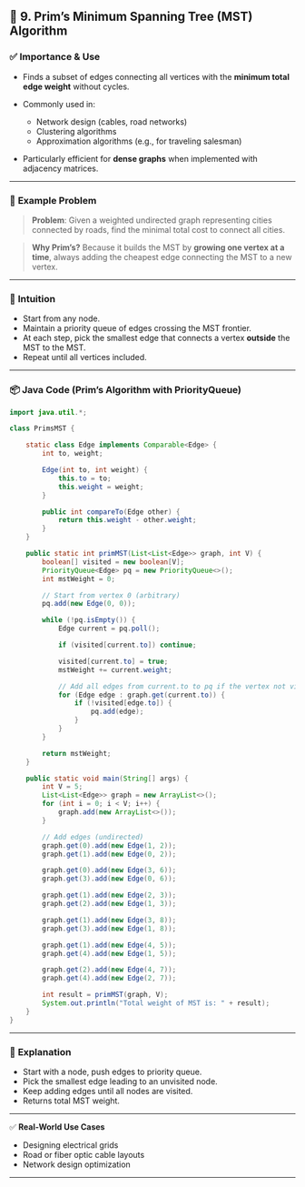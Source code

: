 ## 🔹 **9. Prim’s Minimum Spanning Tree (MST) Algorithm**

### ✅ **Importance & Use**

* Finds a subset of edges connecting all vertices with the **minimum total edge weight** without cycles.
* Commonly used in:

  * Network design (cables, road networks)
  * Clustering algorithms
  * Approximation algorithms (e.g., for traveling salesman)
* Particularly efficient for **dense graphs** when implemented with adjacency matrices.

---

### 📘 **Example Problem**

> **Problem**: Given a weighted undirected graph representing cities connected by roads, find the minimal total cost to connect all cities.

> **Why Prim’s?**
> Because it builds the MST by **growing one vertex at a time**, always adding the cheapest edge connecting the MST to a new vertex.

---

### 🧠 **Intuition**

* Start from any node.
* Maintain a priority queue of edges crossing the MST frontier.
* At each step, pick the smallest edge that connects a vertex **outside** the MST to the MST.
* Repeat until all vertices included.

---

### 📦 **Java Code (Prim’s Algorithm with PriorityQueue)**

```java
import java.util.*;

class PrimsMST {

    static class Edge implements Comparable<Edge> {
        int to, weight;

        Edge(int to, int weight) {
            this.to = to;
            this.weight = weight;
        }

        public int compareTo(Edge other) {
            return this.weight - other.weight;
        }
    }

    public static int primMST(List<List<Edge>> graph, int V) {
        boolean[] visited = new boolean[V];
        PriorityQueue<Edge> pq = new PriorityQueue<>();
        int mstWeight = 0;

        // Start from vertex 0 (arbitrary)
        pq.add(new Edge(0, 0));

        while (!pq.isEmpty()) {
            Edge current = pq.poll();

            if (visited[current.to]) continue;

            visited[current.to] = true;
            mstWeight += current.weight;

            // Add all edges from current.to to pq if the vertex not visited
            for (Edge edge : graph.get(current.to)) {
                if (!visited[edge.to]) {
                    pq.add(edge);
                }
            }
        }

        return mstWeight;
    }

    public static void main(String[] args) {
        int V = 5;
        List<List<Edge>> graph = new ArrayList<>();
        for (int i = 0; i < V; i++) {
            graph.add(new ArrayList<>());
        }

        // Add edges (undirected)
        graph.get(0).add(new Edge(1, 2));
        graph.get(1).add(new Edge(0, 2));

        graph.get(0).add(new Edge(3, 6));
        graph.get(3).add(new Edge(0, 6));

        graph.get(1).add(new Edge(2, 3));
        graph.get(2).add(new Edge(1, 3));

        graph.get(1).add(new Edge(3, 8));
        graph.get(3).add(new Edge(1, 8));

        graph.get(1).add(new Edge(4, 5));
        graph.get(4).add(new Edge(1, 5));

        graph.get(2).add(new Edge(4, 7));
        graph.get(4).add(new Edge(2, 7));

        int result = primMST(graph, V);
        System.out.println("Total weight of MST is: " + result);
    }
}
```

---

### 🧩 **Explanation**

* Start with a node, push edges to priority queue.
* Pick the smallest edge leading to an unvisited node.
* Keep adding edges until all nodes are visited.
* Returns total MST weight.

---

✅ **Real-World Use Cases**

* Designing electrical grids
* Road or fiber optic cable layouts
* Network design optimization

---
